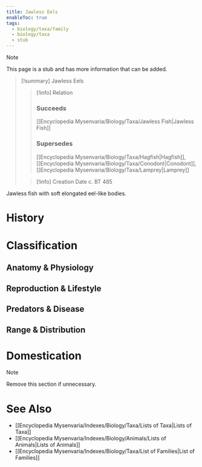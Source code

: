 ```yaml
---
title: Jawless Eels
enableToc: true
tags:
  - biology/taxa/family
  - biology/taxa
  - stub
---
```


> [!note]
> This page is a stub and has more information that can be added.

> [!summary] Jawless Eels
> > [!info] Relation
> > ### Succeeds
> > [[Encyclopedia Mysenvaria/Biology/Taxa/Jawless Fish|Jawless Fish]]
> > ### Supersedes
> > [[Encyclopedia Mysenvaria/Biology/Taxa/Hagfish|Hagfish]], [[Encyclopedia Mysenvaria/Biology/Taxa/Conodont|Conodont]], [[Encyclopedia Mysenvaria/Biology/Taxa/Lamprey|Lamprey]]
>
> > [!info] Creation Date
> > c. BT 485

Jawless fish with soft elongated eel-like bodies.
# History

# Classification
## Anatomy & Physiology

## Reproduction & Lifestyle

## Predators & Disease

## Range & Distribution

# Domestication

> [!note]
> Remove this section if unnecessary.
# See Also
- [[Encyclopedia Mysenvaria/Indexes/Biology/Taxa/Lists of Taxa|Lists of Taxa]]
- [[Encyclopedia Mysenvaria/Indexes/Biology/Animals/Lists of Animals|Lists of Animals]]
- [[Encyclopedia Mysenvaria/Indexes/Biology/Taxa/List of Families|List of Families]]